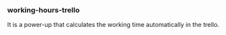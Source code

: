 ### working-hours-trello ###

It is a power-up that calculates the working time automatically in the trello.
